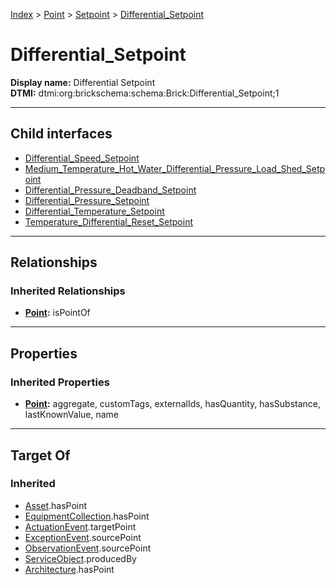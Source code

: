 [Index](../../../Index.md) > [Point](../../Point.md) > [Setpoint](../Setpoint.md) > [Differential_Setpoint](#)
# Differential_Setpoint

**Display name:** Differential Setpoint<br />
**DTMI:** dtmi:org:brickschema:schema:Brick:Differential_Setpoint;1

---

## Child interfaces
* [Differential_Speed_Setpoint](Differential_Speed_Setpoint.md)
* [Medium_Temperature_Hot_Water_Differential_Pressure_Load_Shed_Setpoint](Medium_Temperature_Hot_Water_Differential_Pressure_Load_Shed_Setpoint.md)
* [Differential_Pressure_Deadband_Setpoint](Differential_Pressure_Deadband_Setpoint/Differential_Pressure_Deadband_Setpoint.md)
* [Differential_Pressure_Setpoint](Differential_Pressure_Setpoint/Differential_Pressure_Setpoint.md)
* [Differential_Temperature_Setpoint](Differential_Temperature_Setpoint/Differential_Temperature_Setpoint.md)
* [Temperature_Differential_Reset_Setpoint](Temperature_Differential_Reset_Setpoint/Temperature_Differential_Reset_Setpoint.md)

---

## Relationships
### Inherited Relationships
* **[Point](../../Point.md):** isPointOf

---

## Properties
### Inherited Properties
* **[Point](../../Point.md):** aggregate, customTags, externalIds, hasQuantity, hasSubstance, lastKnownValue, name

---

## Target Of
### Inherited
* [Asset](../../../Asset/Asset.md).hasPoint
* [EquipmentCollection](../../../Collection/AssetCollection/EquipmentCollection/EquipmentCollection.md).hasPoint
* [ActuationEvent](../../../Event/PointEvent/ActuationEvent.md).targetPoint
* [ExceptionEvent](../../../Event/PointEvent/ExceptionEvent.md).sourcePoint
* [ObservationEvent](../../../Event/PointEvent/ObservationEvent.md).sourcePoint
* [ServiceObject](../../../Information/ServiceObject/ServiceObject.md).producedBy
* [Architecture](../../../Space/Architecture/Architecture.md).hasPoint
